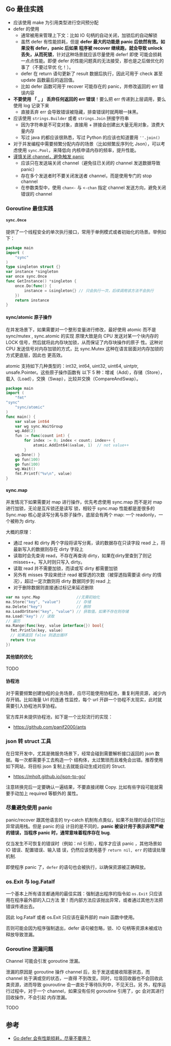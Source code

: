 ## Go 最佳实践

- 应该使用 make 为引用类型进行空间预分配
- defer 的使用
  - 通常被用来管理上下文：比如 IO 句柄的自动关闭，加锁后的自动解锁
  - 虽然 defer 有性能损耗，但是 **defer 最大的功能是 panic 后依然有效。如果没有 defer，panic 后如果
    程序被 recover 继续跑，就会导致 unlock 丢失，从而死锁**，针对这种场景就应该尽量使用 defer! 即使
    可能会损耗一点点性能。即便 defer 的性能问题真的无法接受，那也是之后做优化的事了（不要过早优
    化！）。
  - defer 在 return 语句更新了 result 数据后执行，因此可用于 check 甚至 update 函数最后的返回值。
  - 比如 defer 函数可用于 recover 可能存在的 panic，并修改返回的 err 错误内容
- **不要使用 「 \_ 」 丢弃任何返回的 err 错误**！要么把 err 传递到上层调用，要么使用 log 记录下来
  - 直接丢弃 err 会导致错误被隐藏，排查错误时就两眼一抹黑。
- 应该使用 `strings.Builder` 或者 `strings.Join` 拼接字符串
  - 因为字符串是不可变对象，直接用 + 拼接会创建出大量无用对象，浪费大量内存
  - 写过 java 的都应该很熟悉，写过 Python 的应该也知道要用 `''.join()`
- 对于并发编程中需要频繁分配内存的场景（比如频繁反序列化 Json），可以考虑使用 `sync.Pool`，来降低向
  内核申请内存的频率，提升性能。
- [谨慎关闭 channel，避免触发 panic](https://juejin.cn/post/7033671944587182087)
  - 应该只在发送端关闭 channel（避免往已关闭的 channel 发送数据导致 panic）
  - 存在多个发送者时不要关闭发送者 channel，而是使用专门的 stop channel
  - 在参数类型中，使用 `chan<-` 与 `<-chan` 指定 channel 发送方向，避免关闭错误的 channel

### Goroutine 最佳实践

#### `sync.Once`

提供了一个线程安全的单次执行接口，常用于单例模式或者初始化的场景。举例如下：

```go
package main
import (
    "sync"
)
type singleton struct {}
var instance *singleton
var once sync.Once
func GetInstance() *singleton {
    once.Do(func() {
        instance = &singleton{} // 只会执行一次，后续调用该方法不会执行
    })
    return instance
}
```

#### sync/atomic 原子操作

在并发场景下，如果需要对一个整形变量进行修改，最好使用 atomic 而不是 sync/mutex , sync.atomic 的实现
原理大致是向 CPU 发送对某一个块内存的 LOCK 信号，然后就将此内存块加锁，从而保证了内存块操作的原子
性。这种对 CPU 发送信号对内存加锁的方式，比 sync.Mutex 这种在语言层面对内存加锁的方式更底层，因此也
更高效。

atomic 支持如下几种类型的：int32, int64, uint32, uint64, uintptr, unsafe.Pointer。这些原子操作函数有
以下 5 种：增减（Add），存储（Store），载入（Load），交换（Swap），比较并交换（CompareAndSwap）。

```go
package main
import (
    "fmt"
"sync"
    "sync/atomic"
)
func main() {
    var value int64
    var wg sync.WaitGroup
	wg.Add(2)
    fun := func(count int) {
        for index := 0; index < count; index++ {
            atomic.AddInt64(&value, 1)  // not value++
        }
	wg.Done() }
    go fun(100)
    go fun(100)
	wg.Wait()
    fmt.Printf("%v\n", value)
}
```

#### sync.map

并发情况下如果需要对 map 进行操作，优先考虑使用 sync.map 而不是对 map 进行加锁，无论是互斥锁还是读写
锁，相较于 sync.map 性能都是差很多的 Sync.map 核心是读写分离与原子操作，底层会有两个 map: 一个
readonly，一个被称为 dirty.

大概的原理：

- 通过 read 和 dirty 两个字段将读写分离，读的数据存在只读字段 read 上，将最新写入的数据则存在 dirty
  字段上
- 读取时会先查询 read，不存在再查询 dirty，如果在dirty里查到了则记misses++。写入时则只写入 dirty。
- 读取 read 并不需要加锁，而读或写 dirty 都需要加锁
- 另外有 misses 字段来统计 read 被穿透的次数（被穿透指需要读 dirty 的情况），超过一定次数则将 dirty
  数据同步到 read 上
- 对于删除数据则直接通过标记来延迟删除

```go
var ma sync.Map                //无需初始化
ma.Store("key", "value")       // 存储
ma.Delete("key")               // 删除
ma.LoadOrStore("key", "value") // 获取值。如果不存在则存储
ma.Load("key") // 读取
// 遍历
ma.Range(func(key, value interface{}) bool{
  fmt.Println(key, value)
  // 如果返回 false 则退出循环
  return true
})
```

#### 其他锁的优化

TODO

#### 协程池

对于需要频繁创建协程的业务场景，应尽可能使用协程池，重复利用资源，减少内存开销。比如海量 Url 的连通
性监控，每个 url 开辟一个协程不太现实，此时就需要引入协程池共享协程。

官方库并未提供协程池，如下是一个比较流行的实现：

- https://github.com/panjf2000/ants

### json 转 struct 工具

在日常开发中，尤其是微服务场景下，经常会碰到需要解析接口返回的 json 数据。每一次都需要手工去构造一个
结构体，太过繁琐而且难免会出错。推荐使用如下网站，将目标 json 复制上去就能自动生成对应的 Struct.

- https://mholt.github.io/json-to-go/

注意转换完后一定要确认一遍结果，不要直接闭眼 Copy. 比如有些字段可能就需要手动加上 required 等额外的
属性。

### 尽量避免使用 panic

panic/recover 跟其他语言的 try-catch 机制有点类似，如果不处理的话会打印出异常调用栈。但是 panic 的设
计目的是不同的，**panic 被设计用于表示非常严峻的错误，当程序 panic 时，通常意味着程序存在 bug**.

仅当发生不可恢复的错误时（例如：nil 引用），程序才应该 panic ，其他场景如 IO 错误、配置错误、输入错
误，仍然应该使用基于 `return nil, err` 的错误处理机制.

即使程序 panic 了，`defer` 的语句也会被执行，以确保资源被正确释放。

### os.Exit 与 log.Fatalf

一个基本上所有语言都通用的最佳实践：强制退出程序的指令如 `os.Exit` 只应该用在程序最外部的入口方法
里！而内部方法应该抛出异常，或者通过其他方法把错误传递出去。

因此 log.Fatalf 或者 os.Exit 只应该在最外部的 main 函数中使用。

否则可能会因为程序强制退出，defer 语句被忽略，锁、IO 句柄等资源未被成功释放导致泄漏。

### Goroutine 泄漏问题

Channel 可能会引发 goroutine 泄漏。

泄漏的原因是 goroutine 操作 channel 后，处于发送或接收阻塞状态，而 channel 处于满或空的状态，一直得
不到改变。同时，垃圾回收器也不会回收此类资源，进而导致 gouroutine 会一直处于等待队列中，不见天日。另
外，程序运行过程中，对于一个 channel，如果没有任何 goroutine 引用了，gc 会对其进行回收操作，不会引起
内存泄漏。

TODO

## 参考

- [Go defer 会有性能损耗，尽量不要用？](https://segmentfault.com/a/1190000019490834)
